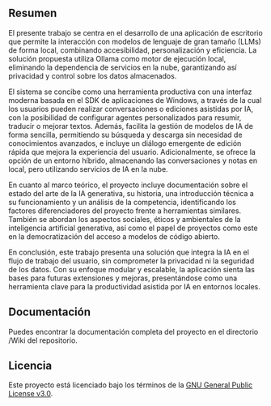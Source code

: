 ## Resumen

El presente trabajo se centra en el desarrollo de una aplicación de escritorio que permite la interacción con modelos de lenguaje de gran tamaño (LLMs) de forma local, combinando accesibilidad, personalización y eficiencia. La solución propuesta utiliza Ollama como motor de ejecución local, eliminando la dependencia de servicios en la nube, garantizando así privacidad y control sobre los datos almacenados.

El sistema se concibe como una herramienta productiva con una interfaz moderna basada en el SDK de aplicaciones de Windows, a través de la cual los usuarios pueden realizar conversaciones o ediciones asistidas por IA, con la posibilidad de configurar agentes personalizados para resumir, traducir o mejorar textos. Además, facilita la gestión de modelos de IA de forma sencilla, permitiendo su búsqueda y descarga sin necesidad de conocimientos avanzados, e incluye un diálogo emergente de edición rápida que mejora la experiencia del usuario. Adicionalmente, se ofrece la opción de un entorno híbrido, almacenando las conversaciones y notas en local, pero utilizando servicios de IA en la nube.

En cuanto al marco teórico, el proyecto incluye documentación sobre el estado del arte de la IA generativa, su historia, una introducción técnica a su funcionamiento y un análisis de la competencia, identificando los factores diferenciadores del proyecto frente a herramientas similares. También se abordan los aspectos sociales, éticos y ambientales de la inteligencia artificial generativa, así como el papel de proyectos como este en la democratización del acceso a modelos de código abierto.

En conclusión, este trabajo presenta una solución que integra la IA en el flujo de trabajo del usuario, sin comprometer la privacidad ni la seguridad de los datos. Con su enfoque modular y escalable, la aplicación sienta las bases para futuras extensiones y mejoras, presentándose como una herramienta clave para la productividad asistida por IA en entornos locales.

## Documentación

Puedes encontrar la documentación completa del proyecto en el directorio /Wiki del repositorio.

## Licencia

Este proyecto está licenciado bajo los términos de la [GNU General Public License v3.0](LICENSE).
